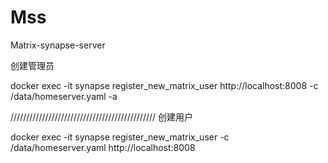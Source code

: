 # Mss
Matrix-synapse-server


创建管理员

docker exec -it synapse register_new_matrix_user http://localhost:8008 -c /data/homeserver.yaml -a

//////////////////////////////////////////////
创建用户

docker exec -it synapse register_new_matrix_user -c /data/homeserver.yaml http://localhost:8008


